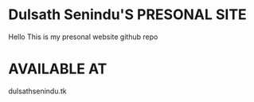 # Dulsath Senindu'S PRESONAL SITE
Hello This is my presonal website github repo

# AVAILABLE AT
dulsathsenindu.tk
